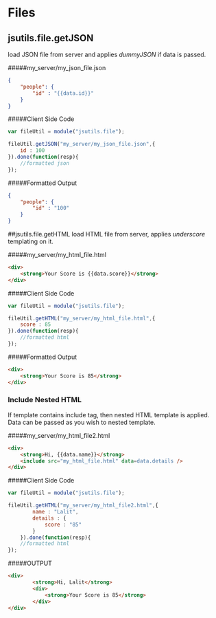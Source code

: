 # Files


## jsutils.file.getJSON
load JSON file from server and applies _dummyJSON_ if data is passed.

#####my_server/my_json_file.json
```json
{
	"people": {
		"id" : "{{data.id}}"
	}
}
```


#####Client Side Code
```javascript
var fileUtil = module("jsutils.file");

fileUtil.getJSON("my_server/my_json_file.json",{
    id : 100
}).done(function(resp){
	//formatted json
});
```

#####Formatted Output
```json
{
	"people": {
		"id" : "100"
	}
}

```

##jsutils.file.getHTML
load HTML file from server, applies _underscore_ templating on it.

#####my_server/my_html_file.html
```html
<div>
    <strong>Your Score is {{data.score}}</strong>
</div>
```

#####Client Side Code
```javascript
var fileUtil = module("jsutils.file");

fileUtil.getHTML("my_server/my_html_file.html",{
    score : 85
}).done(function(resp){
	//formatted html
});
```

#####Formatted Output
```html
<div>
    <strong>Your Score is 85</strong>
</div>

```

### Include Nested HTML
If template contains include tag, then nested HTML template is applied.  Data can be passed as you wish to nested template.

#####my_server/my_html_file2.html
```html
<div>
    <strong>Hi, {{data.name}}</strong>
    <include src="my_html_file.html" data=data.details />
</div>
```


#####Client Side Code
```javascript
var fileUtil = module("jsutils.file");

fileUtil.getHTML("my_server/my_html_file2.html",{
	 	name : "Lalit",
	 	details : {
	 		score : "85"
		}
	}).done(function(resp){
	//formatted html
});
```

#####OUTPUT
```html
<div>
		<strong>Hi, Lalit</strong>
		<div>
			<strong>Your Score is 85</strong>
		</div>
</div>
```
